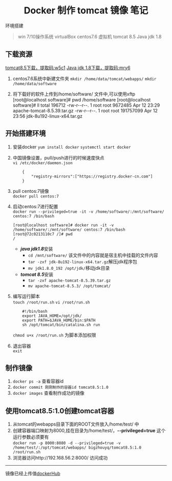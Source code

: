 # <center> Docker 制作 tomcat 镜像 笔记

环境搭建  

> win 7/10操作系统
> virtualBox
> centos7.6 虚拟机
> tomcat 8.5
> Java jdk 1.8

## 下载资源
[tomcat8.5下载，提取码:w5c1](https://pan.baidu.com/s/1OdxJH4JSulT_uPE-Q2w4Cw)
[Java jdk 1.8下载，提取码:mry6](https://pan.baidu.com/s/1K0MPqRaDx-xtsfT8UDXqjg)
1. centos7.6系统中新建文件夹
    `mkdir /home/data/tomcat/webapps/`
    `mkdir /home/data/software`

2. 将下载好的软件上传到/home/software/ 文件中,可以使用xftp
    [root@localhost software]# pwd
    /home/software
    [root@localhost software]# ll
    total 196712
    -rw-r--r--. 1 root root   9672485 Apr 12 23:29 apache-tomcat-8.5.39.tar.gz
    -rw-r--r--. 1 root root 191757099 Apr 12 23:56 jdk-8u192-linux-x64.tar.gz


## 开始搭建环境
1. 安装docker
`yum install docker`
`systemctl start docker`
2. 中国镜像设置，pull/push进行的时候速度快点<br>
    `vi /etc/docker/daemon.json`

    ```
        { 
            "registry-mirrors":["https://registry.docker-cn.com"] 
        }
    ```
3. pull centos:7镜像<br>
`docker pull centos:7`
4. 启动centos:7进行配置<br>
`docker run --privileged=true -it -v /home/software/:/mnt/software/ centos:7 /bin/bash`

    ```
    [root@localhost software]# docker run -it -v /home/software/:/mnt/software/ centos:7 /bin/bash
    [root@72c0213110c7 /]# pwd
    /
    ```
    - ***java jdk1.8***安装
         - `cd /mnt/software/`   该文件中的内容就是宿主机中挂载的文件内容
         - `tar -zxf jdk-8u192-linux-x64.tar.gz`解压jdk程序包
         - `mv jdk1.8.0_192 /opt/jdk/`移动jdk目录
    - ***tomcat 8.5***安装
         - `tar -zxf apache-tomcat-8.5.39.tar.gz`
         - `mv apache-tomcat-8.5.3/ /opt/tomcat/`
5. 编写运行脚本 <br>
    `touch /root/run.sh`
    `vi /root/run.sh`

    ```
        #!/bin/bash
        export JAVA_HOME=/opt/jdk/
        export PATH=$JAVA_HOME/bin:$PATH
        sh /opt/tomcat/bin/catalina.sh run
    ```
    
    `chmod u+x /root/run.sh`  为脚本添加权限
    
6. 退出容器<br>
    `exit`

## 制作镜像

1. `docker ps -a`  查看容器id
2. `docker commit 刚刚制作的容器id tomcat8.5:1.0`
3. `docker images` 查看制作成功的镜像


## 使用tomcat8.5:1.0创建tomcat容器
1. 从tomcat的webapps目录下面的ROOT文件放入/home/test/ 中
2. 创建容器端口映射为8000,挂在目录为/home/test/，**--privileged=true** 这个运行参数必须要有<br>
 `docker run -p 8000:8080 -d --privileged=true -v /home/test/:/opt/tomcat/webapps/ bigzhouyq/tomcat8.5:1.0 /root/run.sh`
3. 浏览器访问http://192.168.56.2:8000/ 访问成功

-------
镜像已经上传值[dockerHub](https://cloud.docker.com/repository/docker/bigzhouyq/tomcat8.5)









